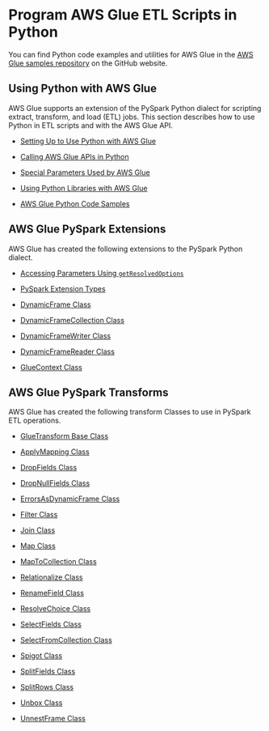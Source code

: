 # Program AWS Glue ETL Scripts in Python<a name="aws-glue-programming-python"></a>

You can find Python code examples and utilities for AWS Glue in the [AWS Glue samples repository](https://github.com/awslabs/aws-glue-samples) on the GitHub website\.

## Using Python with AWS Glue<a name="aws-glue-programming-python-using"></a>

AWS Glue supports an extension of the PySpark Python dialect for scripting extract, transform, and load \(ETL\) jobs\. This section describes how to use Python in ETL scripts and with the AWS Glue API\.

+ [Setting Up to Use Python with AWS Glue](aws-glue-programming-python-setup.md)

+ [Calling AWS Glue APIs in Python](aws-glue-programming-python-calling.md)

+ [Special Parameters Used by AWS Glue](aws-glue-programming-python-glue-arguments.md)

+ [Using Python Libraries with AWS Glue](aws-glue-programming-python-libraries.md)

+ [AWS Glue Python Code Samples](aws-glue-programming-python-samples.md)

## AWS Glue PySpark Extensions<a name="aws-glue-programming-python-extensions-list"></a>

AWS Glue has created the following extensions to the PySpark Python dialect\.

+ [Accessing Parameters Using `getResolvedOptions`](aws-glue-api-crawler-pyspark-extensions-get-resolved-options.md)

+ [PySpark Extension Types](aws-glue-api-crawler-pyspark-extensions-types.md)

+ [DynamicFrame Class](aws-glue-api-crawler-pyspark-extensions-dynamic-frame.md)

+ [DynamicFrameCollection Class](aws-glue-api-crawler-pyspark-extensions-dynamic-frame-collection.md)

+ [DynamicFrameWriter Class](aws-glue-api-crawler-pyspark-extensions-dynamic-frame-writer.md)

+ [DynamicFrameReader Class](aws-glue-api-crawler-pyspark-extensions-dynamic-frame-reader.md)

+ [GlueContext Class](aws-glue-api-crawler-pyspark-extensions-glue-context.md)

## AWS Glue PySpark Transforms<a name="aws-glue-programming-python-transforms-list"></a>

AWS Glue has created the following transform Classes to use in PySpark ETL operations\.

+ [GlueTransform Base Class](aws-glue-api-crawler-pyspark-transforms-GlueTransform.md)

+ [ApplyMapping Class](aws-glue-api-crawler-pyspark-transforms-ApplyMapping.md)

+ [DropFields Class](aws-glue-api-crawler-pyspark-transforms-DropFields.md)

+ [DropNullFields Class](aws-glue-api-crawler-pyspark-transforms-DropNullFields.md)

+ [ErrorsAsDynamicFrame Class](aws-glue-api-crawler-pyspark-transforms-ErrorsAsDynamicFrame.md)

+ [Filter Class](aws-glue-api-crawler-pyspark-transforms-filter.md)

+ [Join Class](aws-glue-api-crawler-pyspark-transforms-join.md)

+ [Map Class](aws-glue-api-crawler-pyspark-transforms-map.md)

+ [MapToCollection Class](aws-glue-api-crawler-pyspark-transforms-MapToCollection.md)

+ [Relationalize Class](aws-glue-api-crawler-pyspark-transforms-Relationalize.md)

+ [RenameField Class](aws-glue-api-crawler-pyspark-transforms-RenameField.md)

+ [ResolveChoice Class](aws-glue-api-crawler-pyspark-transforms-ResolveChoice.md)

+ [SelectFields Class](aws-glue-api-crawler-pyspark-transforms-SelectFields.md)

+ [SelectFromCollection Class](aws-glue-api-crawler-pyspark-transforms-SelectFromCollection.md)

+ [Spigot Class](aws-glue-api-crawler-pyspark-transforms-spigot.md)

+ [SplitFields Class](aws-glue-api-crawler-pyspark-transforms-SplitFields.md)

+ [SplitRows Class](aws-glue-api-crawler-pyspark-transforms-SplitRows.md)

+ [Unbox Class](aws-glue-api-crawler-pyspark-transforms-Unbox.md)

+ [UnnestFrame Class](aws-glue-api-crawler-pyspark-transforms-UnnestFrame.md)